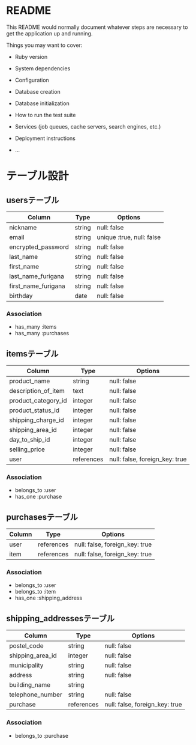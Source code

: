# README

This README would normally document whatever steps are necessary to get the
application up and running.

Things you may want to cover:

* Ruby version

* System dependencies

* Configuration

* Database creation

* Database initialization

* How to run the test suite

* Services (job queues, cache servers, search engines, etc.)

* Deployment instructions

* ...

# テーブル設計

## usersテーブル

| Column                | Type     | Options                   |
| --------------------- | -------- | ------------------------- |
| nickname              | string   | null: false               |
| email                 | string   | unique :true, null: false |
| encrypted_password    | string   | null: false               |
| last_name             | string   | null: false               |
| first_name            | string   | null: false               |
| last_name_furigana    | string   | null: false               |
| first_name_furigana   | string   | null: false               |
| birthday              | date     | null: false               |

### Association

- has_many :items
- has_many :purchases

## itemsテーブル

| Column                 | Type       | Options                        |
| ---------------------- | ---------- | ------------------------------ |
| product_name           | string     | null: false                    |
| description_of_item    | text       | null: false                    |
| product_category_id    | integer    | null: false                    |
| product_status_id      | integer    | null: false                    |
| shipping_charge_id     | integer    | null: false                    |
| shipping_area_id       | integer    | null: false                    |
| day_to_ship_id         | integer    | null: false                    |
| selling_price          | integer    | null: false                    |
| user                   | references | null: false, foreign_key: true |

### Association

- belongs_to :user
- has_one    :purchase

## purchasesテーブル

| Column | Type       | Options                        |
| ------ | ---------- | ------------------------------ |
| user   | references | null: false, foreign_key: true |
| item   | references | null: false, foreign_key: true |

### Association

- belongs_to :user
- belongs_to :item
- has_one    :shipping_address

## shipping_addressesテーブル

| Column           | Type       | Options                        |
| ---------------- | ---------- | ------------------------------ |
| postel_code      | string     | null: false                    |
| shipping_area_id | integer    | null: false                    |
| municipality     | string     | null: false                    |
| address          | string     | null: false                    |
| building_name    | string     |                                |
| telephone_number | string     | null: false                    |
| purchase         | references | null: false, foreign_key: true |

### Association

- belongs_to :purchase